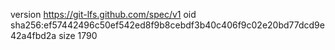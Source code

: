 version https://git-lfs.github.com/spec/v1
oid sha256:ef57442496c50ef542ed8f9b8cebdf3b40c406f9c02e20bd77dcd9e42a4fbd2a
size 1790
